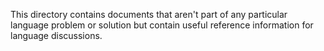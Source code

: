 This directory contains documents that aren't part of any particular language
problem or solution but contain useful reference information for language
discussions.
